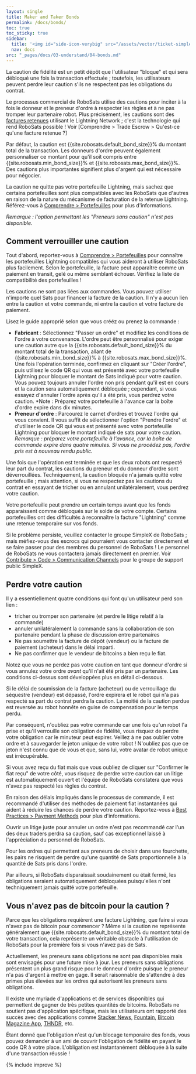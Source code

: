 ```yaml
---
layout: single
title: Maker and Taker Bonds
permalink: /docs/bonds/
toc: true
toc_sticky: true
sidebar:
  title: '<img id="side-icon-verybig" src="/assets/vector/ticket-simple.svg"/>Bonds'
  nav: docs
src: "_pages/docs/03-understand/04-bonds.md"
---
```


La caution de fidélité est un petit dépôt que l'utilisateur "bloque" et qui sera débloqué une fois la transaction effectuée ; toutefois, les utilisateurs peuvent perdre leur caution s'ils ne respectent pas les obligations du contrat.

Le processus commercial de RoboSats utilise des cautions pour inciter à la fois le donneur et le preneur d'ordre à respecter les règles et à ne pas tromper leur partenaire robot. Plus précisément, les cautions sont des [factures retenues](https://github.com/lightningnetwork/lnd/pull/2022) utilisant le Lightning Network ; c'est la technologie qui rend RoboSats possible ! Voir [Comprendre > Trade Escrow > Qu'est-ce qu'une facture retenue ?]

Par défaut, la caution est {{site.robosats.default_bond_size}}% du montant total de la transaction. Les donneurs d'ordre peuvent également personnaliser ce montant pour qu'il soit compris entre {{site.robosats.min_bond_size}}% et {{site.robosats.max_bond_size}}%. Des cautions plus importantes signifient plus d'argent qui est nécessaire pour négocier.

La caution ne quitte pas votre portefeuille Lightning, mais sachez que certains portefeuilles sont plus compatibles avec les RoboSats que d'autres en raison de la nature du mécanisme de facturation de la retenue Lightning. Référez-vous à [Comprendre > Portefeuilles](/docs/wallets/) pour plus d'informations.

*Remarque : l'option permettant les "Preneurs sans caution" n'est pas disponible.*

## **Comment verrouiller une caution**

Tout d'abord, reportez-vous à [Comprendre > Portefeuilles](/docs/wallets/) pour connaître les portefeuilles Lightning compatibles qui vous aideront à utiliser RoboSats plus facilement. Selon le portefeuille, la facture peut apparaître comme un paiement en transit, gelé ou même semblant échouer. Vérifiez la liste de compatibilité des portefeuilles !

Les cautions ne sont pas liées aux commandes. Vous pouvez utiliser n'importe quel Sats pour financer la facture de la caution. Il n'y a aucun lien entre la caution et votre commande, ni entre la caution et votre facture de paiement.

Lisez le guide approprié selon que vous crééz ou prenez la commande :
* **Fabricant** : Sélectionnez "Passer un ordre" et modifiez les conditions de l'ordre à votre convenance. L'ordre peut être personnalisé pour exiger une caution autre que la {{site.robosats.default_bond_size}}% du montant total de la transaction, allant de {{site.robosats.min_bond_size}}% à {{site.robosats.max_bond_size}}%. Une fois l'opération terminée, confirmez en cliquant sur "Créer l'ordre", puis utilisez le code QR qui vous est présenté avec votre portefeuille Lightning pour bloquer le montant de Sats indiqué pour votre caution. Vous pouvez toujours annuler l'ordre non pris pendant qu'il est en cours et la caution sera automatiquement débloquée ; cependant, si vous essayez d'annuler l'ordre après qu'il a été pris, vous perdrez votre caution. *Note : Préparez votre portefeuille à l'avance car la boîte d'ordre expire dans dix minutes.
* **Preneur d'ordre** : Parcourez le carnet d'ordres et trouvez l'ordre qui vous convient. Il vous suffit de sélectionner l'option "Prendre l'ordre" et d'utiliser le code QR qui vous est présenté avec votre portefeuille Lightning pour bloquer le montant indiqué de sats pour votre caution. *Remarque : préparez votre portefeuille à l'avance, car la boîte de commande expire dans quatre minutes. Si vous ne procédez pas, l'ordre pris est à nouveau rendu public.*

Une fois que l'opération est terminée et que les deux robots ont respecté leur part du contrat, les cautions du preneur et du donneur d'ordre sont déverrouillées. Techniquement, la caution bloquée n'a jamais quitté votre portefeuille ; mais attention, si vous ne respectez pas les cautions du contrat en essayant de tricher ou en annulant unilatéralement, vous perdrez votre caution.

Votre portefeuille peut prendre un certain temps avant que les fonds apparaissent comme débloqués sur le solde de votre compte. Certains portefeuilles ont des difficultés à reconnaître la facture "Lightning" comme une retenue temporaire sur vos fonds.

Si le problème persiste, veuillez contacter le groupe SimpleX de RoboSats ; mais méfiez-vous des escrocs qui pourraient vous contacter directement et se faire passer pour des membres du personnel de RoboSats ! Le personnel de RoboSats ne vous contactera jamais directement en premier. Voir [Contribute > Code > Communication Channels](/contribute/code/#communication-channels) pour le groupe de support public SimpleX.

## **Perdre votre caution**

Il y a essentiellement quatre conditions qui font qu'un utilisateur perd son lien :
* tricher ou tromper son partenaire (et perdre le litige relatif à la commande)
* annuler unilatéralement la commande sans la collaboration de son partenaire pendant la phase de discussion entre partenaires
* Ne pas soumettre la facture de dépôt (vendeur) ou la facture de paiement (acheteur) dans le délai imparti.
* Ne pas confirmer que le vendeur de bitcoins a bien reçu le fiat.

Notez que vous ne perdez pas votre caution en tant que donneur d'ordre si vous annulez votre ordre *avant* qu'il n'ait été pris par un partenaire. Les conditions ci-dessus sont développées plus en détail ci-dessous.

Si le délai de soumission de la facture (acheteur) ou de verrouillage du séquestre (vendeur) est dépassé, l'ordre expirera et le robot qui n'a pas respecté sa part du contrat perdra la caution. La moitié de la caution perdue est reversée au robot honnête en guise de compensation pour le temps perdu.

Par conséquent, n'oubliez pas votre commande car une fois qu'un robot l'a prise et qu'il verrouille son obligation de fidélité, vous risquez de perdre votre obligation car le minuteur peut expirer. Veillez à ne pas oublier votre ordre et à sauvegarder le jeton unique de votre robot ! N'oubliez pas que ce jeton n'est connu que de vous et que, sans lui, votre avatar de robot unique est irrécupérable.

Si vous avez reçu du fiat mais que vous oubliez de cliquer sur "Confirmer le fiat reçu" de votre côté, vous risquez de perdre votre caution car un litige est automatiquement ouvert et l'équipe de RoboSats constatera que vous n'avez pas respecté les règles du contrat.

En raison des délais impliqués dans le processus de commande, il est recommandé d'utiliser des méthodes de paiement fiat instantanées qui aident à réduire les chances de perdre votre caution. Reportez-vous à [Best Practices > Payment Methods](/docs/payment-methods/) pour plus d'informations.

Ouvrir un litige juste pour annuler un ordre n'est pas recommandé car l'un des deux traders perdra sa caution, sauf cas exceptionnel laissé à l'appréciation du personnel de RoboSats.

Pour les ordres qui permettent aux preneurs de choisir dans une fourchette, les pairs ne risquent de perdre qu'une quantité de Sats proportionnelle à la quantité de Sats pris dans l'ordre.

Par ailleurs, si RoboSats disparaissait soudainement ou était fermé, les obligations seraient automatiquement débloquées puisqu'elles n'ont techniquement jamais quitté votre portefeuille.

## **Vous n'avez pas de bitcoin pour la caution ?**

Parce que les obligations requièrent une facture Lightning, que faire si vous n'avez pas de bitcoin pour commencer ? Même si la caution ne représente généralement que {{site.robosats.default_bond_size}}% du montant total de votre transaction, cela représente un véritable obstacle à l'utilisation de RoboSats pour la première fois si vous n'avez pas de Sats.

Actuellement, les preneurs sans obligations ne sont pas disponibles mais sont envisagés pour une future mise à jour. Les preneurs sans obligations présentent un plus grand risque pour le donneur d'ordre puisque le preneur n'a pas d'argent à mettre en gage. Il serait raisonnable de s'attendre à des primes plus élevées sur les ordres qui autorisent les preneurs sans obligations.

Il existe une myriade d'applications et de services disponibles qui permettent de gagner de très petites quantités de bitcoins. RoboSats ne soutient pas d'application spécifique, mais les utilisateurs ont rapporté des succès avec des applications comme [Stacker News](https://stacker.news/), [Fountain](https://www.fountain.fm/), [Bitcoin Magazine App](https://app.bitcoinmagazine.com/), [THNDR](https://www.thndr.games/), etc.

Étant donné que l'obligation n'est qu'un blocage temporaire des fonds, vous pouvez demander à un ami de couvrir l'obligation de fidélité en payant le code QR à votre place. L'obligation est instantanément débloquée à la suite d'une transaction réussie !

{% include improve %}
